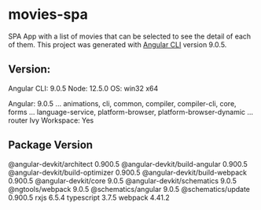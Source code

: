 # movies-spa
SPA App with a list of movies that can be selected to see the detail of each of them.
This project was generated with [Angular CLI](https://github.com/angular/angular-cli) version 9.0.5.

## Version:
Angular CLI: 9.0.5
Node: 12.5.0
OS: win32 x64

Angular: 9.0.5
... animations, cli, common, compiler, compiler-cli, core, forms
... language-service, platform-browser, platform-browser-dynamic
... router
Ivy Workspace: Yes

Package                           Version
-----------------------------------------------------------
@angular-devkit/architect         0.900.5
@angular-devkit/build-angular     0.900.5
@angular-devkit/build-optimizer   0.900.5
@angular-devkit/build-webpack     0.900.5
@angular-devkit/core              9.0.5
@angular-devkit/schematics        9.0.5
@ngtools/webpack                  9.0.5
@schematics/angular               9.0.5
@schematics/update                0.900.5
rxjs                              6.5.4
typescript                        3.7.5
webpack                           4.41.2

